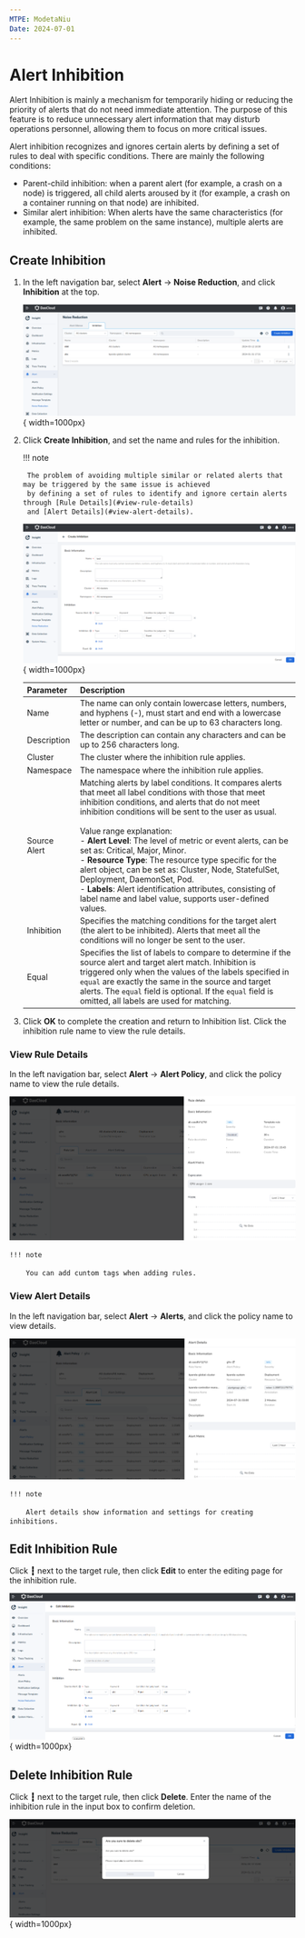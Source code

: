 ```yaml
---
MTPE: ModetaNiu
Date: 2024-07-01
---
```


# Alert Inhibition

Alert Inhibition is mainly a mechanism for temporarily hiding or reducing the priority of alerts that do not need 
immediate attention. The purpose of this feature is to reduce unnecessary alert information that may disturb 
operations personnel, allowing them to focus on more critical issues.

Alert inhibition recognizes and ignores certain alerts by defining a set of rules to deal with specific conditions. 
There are mainly the following conditions:

- Parent-child inhibition: when a parent alert (for example, a crash on a node) is triggered, all child alerts aroused by 
  it (for example, a crash on a container running on that node) are inhibited.
- Similar alert inhibition: When alerts have the same characteristics (for example, the same problem on the same instance), 
  multiple alerts are inhibited.

## Create Inhibition

1. In the left navigation bar, select **Alert** -> **Noise Reduction**, and click **Inhibition** at the top.

    ![Inhibition](../../user-guide/images/inhibition01.png){ width=1000px}

2. Click **Create Inhibition**, and set the name and rules for the inhibition.

    !!! note

        The problem of avoiding multiple similar or related alerts that may be triggered by the same issue is achieved 
        by defining a set of rules to identify and ignore certain alerts through [Rule Details](#view-rule-details) 
        and [Alert Details](#view-alert-details).

    ![Create Inhibition](../../user-guide/images/inhibition02.png){ width=1000px}

    | Parameter | Description |
    | ---- | ---- |
    | Name | The name can only contain lowercase letters, numbers, and hyphens (-), must start and end with a lowercase letter or number, and can be up to 63 characters long. |
    | Description | The description can contain any characters and can be up to 256 characters long. |
    | Cluster | The cluster where the inhibition rule applies. |
    | Namespace | The namespace where the inhibition rule applies. |
    | Source Alert | Matching alerts by label conditions. It compares alerts that meet all label conditions with those that meet inhibition conditions, and alerts that do not meet inhibition conditions will be sent to the user as usual. <br /><br />Value range explanation:<br /> - **Alert Level**: The level of metric or event alerts, can be set as: Critical, Major, Minor.<br /> - **Resource Type**: The resource type specific for the alert object, can be set as: Cluster, Node, StatefulSet, Deployment, DaemonSet, Pod. <br /> - **Labels**: Alert identification attributes, consisting of label name and label value, supports user-defined values. |
    | Inhibition | Specifies the matching conditions for the target alert (the alert to be inhibited). Alerts that meet all the conditions will no longer be sent to the user. |
    | Equal | Specifies the list of labels to compare to determine if the source alert and target alert match. Inhibition is triggered only when the values of the labels specified in `equal` are exactly the same in the source and target alerts. The `equal` field is optional. If the `equal` field is omitted, all labels are used for matching. |

3. Click **OK** to complete the creation and return to Inhibition list. Click the inhibition rule name to view the rule details.

### View Rule Details

In the left navigation bar, select **Alert** -> **Alert Policy**, and click the policy name to view the rule details.

  ![Rule details](../../image/inhibition.png)

    !!! note

        You can add cuntom tags when adding rules.

### View Alert Details

In the left navigation bar, select **Alert** -> **Alerts**, and click the policy name to view details.

  ![Alert details](../../image/inhibition-01.png)

    !!! note

        Alert details show information and settings for creating inhibitions.

## Edit Inhibition Rule

Click **┇** next to the target rule, then click **Edit** to enter the editing page for the inhibition rule.

![Edit Rules](../../user-guide/images/inhibition03.png){ width=1000px}

## Delete Inhibition Rule

Click **┇** next to the target rule, then click **Delete**. Enter the name of the inhibition rule in the input box 
to confirm deletion.

![Delete Rules](../../user-guide/images/inhibition04.png){ width=1000px}

